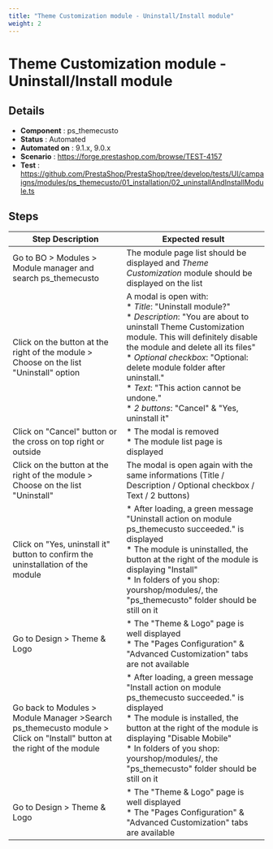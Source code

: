 ```yaml
---
title: "Theme Customization module - Uninstall/Install module"
weight: 2
---
```


# Theme Customization module - Uninstall/Install module
## Details
* **Component** : ps_themecusto
* **Status** : Automated
* **Automated on** : 9.1.x, 9.0.x
* **Scenario** : https://forge.prestashop.com/browse/TEST-4157
* **Test** : https://github.com/PrestaShop/PrestaShop/tree/develop/tests/UI/campaigns/modules/ps_themecusto/01_installation/02_uninstallAndInstallModule.ts

## Steps
| Step Description | Expected result |
| ----- | ----- |
| Go to BO > Modules > Module manager and search ps_themecusto | The module page list should be displayed and *Theme Customization* module should be displayed on the list |
| Click on the button at the right of the module > Choose on the list "Uninstall" option | A modal is open with:<br> * *Title*: "Uninstall module?"<br> * *Description*: "You are about to uninstall Theme Customization module. This will definitely disable the module and delete all its files"<br> * *Optional* *checkbox*: "Optional: delete module folder after uninstall."<br> * *Text*: "This action cannot be undone."<br> * *2 buttons*: "Cancel" & "Yes, uninstall it" |
| Click on "Cancel" button or the cross on top right or outside | * The modal is removed<br> * The module list page is displayed |
| Click on the button at the right of the module > Choose on the list "Uninstall" | The modal is open again with the same informations (Title / Description / Optional checkbox / Text / 2 buttons) |
| Click on "Yes, uninstall it" button to confirm the uninstallation of the module | * After loading, a green message "Uninstall action on module ps_themecusto succeeded." is displayed<br> * The module is uninstalled, the button at the right of the module is displaying "Install"<br> * In folders of you shop: yourshop/modules/, the "ps_themecusto" folder should be still on it |
| Go to Design > Theme & Logo | * The "Theme & Logo" page is well displayed<br> * The "Pages Configuration" & "Advanced Customization" tabs are not available |
| Go back to Modules > Module Manager >Search ps_themecusto module > Click on "Install" button at the right of the module | * After loading, a green message "Install action on module ps_themecusto succeeded." is displayed<br> * The module is installed, the button at the right of the module is displaying "Disable Mobile"<br> * In folders of you shop: yourshop/modules/, the "ps_themecusto" folder should be still on it |
| Go to Design > Theme & Logo | * The "Theme & Logo" page is well displayed<br> * The "Pages Configuration" & "Advanced Customization" tabs are available |
